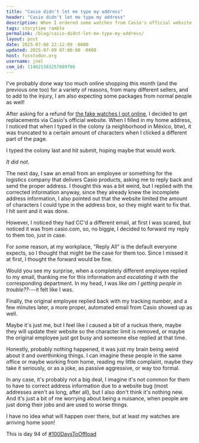 ```yaml
---
title: "Casio didn't let me type my address" 
header: "Casio didn't let me type my address"
description: When I ordered some watches from Casio's official website, things didn't go well, so I ended up exchanging emails with their staff and worrying too much about it
tags: storytime ramble
permalink: /blog/casio-didnt-let-me-type-my-address/
layout: post
date: 2025-07-08 22:12:09 -0600
updated: 2025-07-09 07:00:00 -0600
host: fosstodon.org
username: joel
com_id: 114821383257609786
---
```


I've probably done way too much online shopping this month (and the previous one too) for a variety of reasons, from many different sellers, and to add to the injury, I am also expecting some packages from normal people as well!

After asking for a refund for [the fake watches I got online](/blog/2025-w27/#fake-casios-strikes-once-again), I decided to get replacements via Casio's official website. When I filled in my home address, I noticed that when I typed in the colony (a neighborhood in México, btw), it was truncated to a certain amount of characters when I clicked a different part of the page.

I typed the colony last and hit submit, hoping maybe that would work. 

*It did not*.

The next day, I saw an email from an employee or something for the logistics company that delivers Casio products, asking me to reply back and send the proper address. I thought this was a bit weird, but I replied with the corrected information anyway, since they already knew the incomplete address information, I also pointed out that the website limited the amount of characters I could type in the address box, so they might want to fix that. I hit sent and it was done.

However, I noticed they had CC'd a different email, at first I was scared, but noticed it was from casio.com, so, no biggie, I decided to forward my reply to them too, just in case.

For some reason, at my workplace, "Reply All" is the default everyone expects, so I thought that might be the case for them too. Since I missed it at first, I thought the forward would be fine.

Would you see my surprise, when a completely different employee replied to my email, thanking me for this information and *escalating it* with the corresponding department. In my head, I was like *am I getting people in trouble??*---it felt like I was.

Finally, the original employee replied back with my tracking number, and a few minutes later, a more proper, automated email from Casio showed up as well.

Maybe it's just me, but I feel like I caused a bit of a ruckus there, maybe they will update their website so the character limit is removed, or maybe the original employee just got busy and someone else replied at that time.

Honestly, probably nothing happened, it was just my brain being weird about it and overthinking things. I can imagine these people in the same office or maybe working from home, reading my little complaint, maybe they take it seriously, or as a joke, as passive aggressive, or way too formal.

In any case, it's probably not a big deal, I imagine it's not common for them to have to correct address information due to a website bug (most addresses aren't as long, after all), but I also don't think it's nothing new. And it's just a bit of me worrying about being a nuisance, when people are just doing their jobs and are used to worse things.

I have no idea what will happen over there, but at least my watches are arriving home soon!

This is day 94 of [#100DaysToOffload](https://100daystooffload.com)
